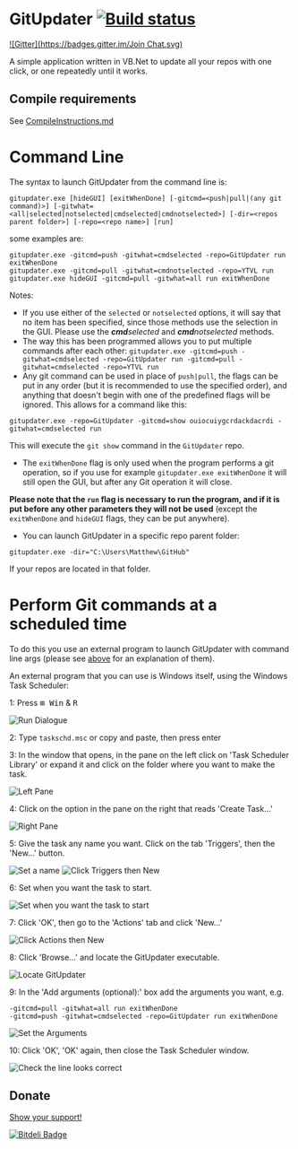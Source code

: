 # GitUpdater [![Build status](https://ci.appveyor.com/api/projects/status/72cvetqe8awtp2fn)](https://ci.appveyor.com/project/Walkman100/gitupdater)
[![Gitter](https://badges.gitter.im/Join Chat.svg)](https://gitter.im/Walkman100/Walkman?utm_source=badge&utm_medium=badge&utm_campaign=pr-badge&utm_content=badge)

A simple application written in VB.Net to update all your repos with one click, or one repeatedly until it works.

## Compile requirements

See [CompileInstructions.md](https://github.com/Walkman100/WinCompile/blob/master/CompileInstructions.md)

# Command Line

The syntax to launch GitUpdater from the command line is:
```shell
gitupdater.exe [hideGUI] [exitWhenDone] [-gitcmd=<push|pull|(any git command)>] [-gitwhat=<all|selected|notselected|cmdselected|cmdnotselected>] [-dir=<repos parent folder>] [-repo=<repo name>] [run]
```
some examples are:

```shell
gitupdater.exe -gitcmd=push -gitwhat=cmdselected -repo=GitUpdater run exitWhenDone
gitupdater.exe -gitcmd=pull -gitwhat=cmdnotselected -repo=YTVL run
gitupdater.exe hideGUI -gitcmd=pull -gitwhat=all run exitWhenDone
```

Notes:

- If you use either of the `selected` or `notselected` options, it will say that no item has been specified, since those methods use the selection in the GUI. Please use the <i><b>cmd</b>selected</i> and <i><b>cmd</b>notselected</i> methods.
- The way this has been programmed allows you to put multiple commands after each other:
`gitupdater.exe -gitcmd=push -gitwhat=cmdselected -repo=GitUpdater run -gitcmd=pull -gitwhat=cmdselected -repo=YTVL run`
- Any git command can be used in place of `push|pull`, the flags can be put in any order (but it is recommended to use the specified order), and anything that doesn't begin with one of the predefined flags will be ignored. This allows for a command like this:

```shell
gitupdater.exe -repo=GitUpdater -gitcmd=show ouiocuiygcrdackdacrdi -gitwhat=cmdselected run
```

This will execute the `git show` command in the `GitUpdater` repo.
- The `exitWhenDone` flag is only used when the program performs a git operation, so if you use for example `gitupdater.exe exitWhenDone` it will still open the GUI, but after any Git operation it will close.

**Please note that the `run` flag is necessary to run the program, and if it is put before any other parameters they will not be used** (except the `exitWhenDone` and `hideGUI` flags, they can be put anywhere).
- You can launch GitUpdater in a specific repo parent folder:

```shell
gitupdater.exe -dir="C:\Users\Matthew\GitHub"
```

If your repos are located in that folder.

# Perform Git commands at a scheduled time

To do this you use an external program to launch GitUpdater with command line args (please see [above](#command-line) for an explanation of them).

An external program that you can use is Windows itself, using the Windows Task Scheduler:

1: Press <kbd>⊞ Win</kbd> & <kbd>R</kbd>

![Run Dialogue](http://walkman100.github.io/Walkman/Images/WindowsProjectsScreenshots/GitUpdater/WinTaskSchdRun.png "Run Dialogue")

2: Type `taskschd.msc` or copy and paste, then press enter

3: In the window that opens, in the pane on the left click on 'Task Scheduler Library' or expand it and click on the folder where you want to make the task.

![Left Pane](http://walkman100.github.io/Walkman/Images/WindowsProjectsScreenshots/GitUpdater/WinTaskSchdLeftPane.png "Left Pane")

4: Click on the option in the pane on the right that reads 'Create Task...'

![Right Pane](http://walkman100.github.io/Walkman/Images/WindowsProjectsScreenshots/GitUpdater/WinTaskSchdRightPane.png "Right Pane")

5: Give the task any name you want. Click on the tab 'Triggers', then the 'New...' button.

![Set a name](http://walkman100.github.io/Walkman/Images/WindowsProjectsScreenshots/GitUpdater/WinTaskSchdName.png "Set a name")
![Click Triggers then New](http://walkman100.github.io/Walkman/Images/WindowsProjectsScreenshots/GitUpdater/WinTaskSchdTriggersNew.png "Click Triggers then New")

6: Set when you want the task to start.

![Set when you want the task to start](http://walkman100.github.io/Walkman/Images/WindowsProjectsScreenshots/GitUpdater/WinTaskSchdTaskStart.png "Set when you want the task to start")

7: Click 'OK', then go to the 'Actions' tab and click 'New...'

![Click Actions then New](http://walkman100.github.io/Walkman/Images/WindowsProjectsScreenshots/GitUpdater/WinTaskSchdActionsNew.png "Click Actions then New")

8: Click 'Browse...' and locate the GitUpdater executable.

![Locate GitUpdater](http://walkman100.github.io/Walkman/Images/WindowsProjectsScreenshots/GitUpdater/WinTaskSchdLocateGitUpdater.png "Locate GitUpdater")

9: In the 'Add arguments (optional):' box add the arguments you want, e.g.

```shell
-gitcmd=pull -gitwhat=all run exitWhenDone
-gitcmd=push -gitwhat=cmdselected -repo=GitUpdater run exitWhenDone
```

![Set the Arguments](http://walkman100.github.io/Walkman/Images/WindowsProjectsScreenshots/GitUpdater/WinTaskSchdArguments.png "Set the Arguments")

10: Click 'OK', 'OK' again, then close the Task Scheduler window.

![Check the line looks correct](http://walkman100.github.io/Walkman/Images/WindowsProjectsScreenshots/GitUpdater/WinTaskSchdDone.png "Check the line looks correct")

## Donate
[Show your support!](http://walkman100.github.io/Walkman/HTML/Donate.html)


[![Bitdeli Badge](https://d2weczhvl823v0.cloudfront.net/Walkman100/gitupdater/trend.png)](https://bitdeli.com/free "Bitdeli Badge")

